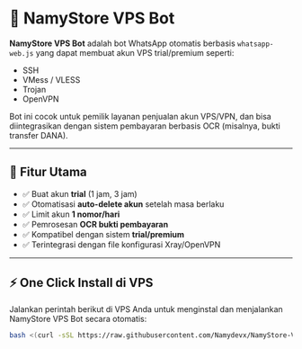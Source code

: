 # 🚀 NamyStore VPS Bot

**NamyStore VPS Bot** adalah bot WhatsApp otomatis berbasis `whatsapp-web.js` yang dapat membuat akun VPS trial/premium seperti:

- SSH
- VMess / VLESS
- Trojan
- OpenVPN

Bot ini cocok untuk pemilik layanan penjualan akun VPS/VPN, dan bisa diintegrasikan dengan sistem pembayaran berbasis OCR (misalnya, bukti transfer DANA).

---

## 🧩 Fitur Utama

- ✅ Buat akun **trial** (1 jam, 3 jam)
- ✅ Otomatisasi **auto-delete akun** setelah masa berlaku
- ✅ Limit akun **1 nomor/hari**
- ✅ Pemrosesan **OCR bukti pembayaran**
- ✅ Kompatibel dengan sistem **trial/premium**
- ✅ Terintegrasi dengan file konfigurasi Xray/OpenVPN

---

## ⚡ One Click Install di VPS

Jalankan perintah berikut di VPS Anda untuk menginstal dan menjalankan NamyStore VPS Bot secara otomatis:

```bash
bash <(curl -sSL https://raw.githubusercontent.com/Namydevx/NamyStore-VPS-Bot/main/install.sh)


